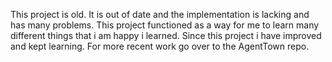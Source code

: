 This project is old.
It is out of date and the implementation is lacking and has many problems.
This project functioned as a way for me to learn many different things that i am happy i learned.
Since this project i have improved and kept learning. For more recent work go over to the AgentTown repo.

